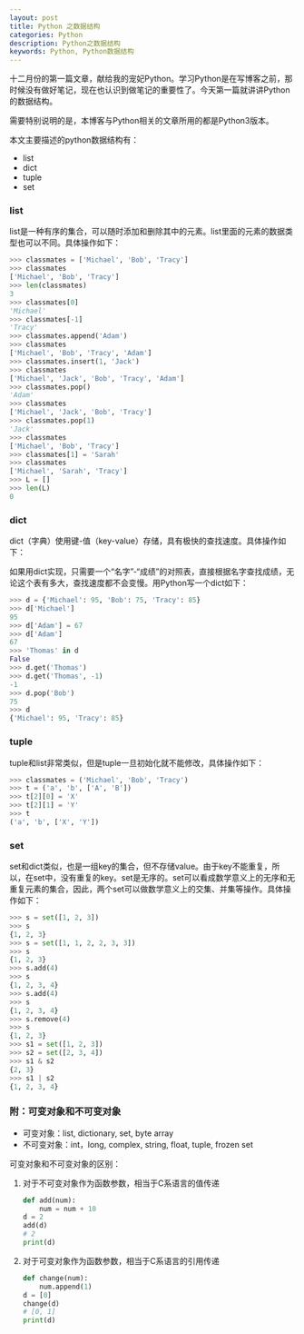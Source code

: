 ```yaml
---
layout: post
title: Python 之数据结构
categories: Python
description: Python之数据结构
keywords: Python, Python数据结构
---
```


十二月份的第一篇文章，献给我的宠妃Python。学习Python是在写博客之前，那时候没有做好笔记，现在也认识到做笔记的重要性了。今天第一篇就讲讲Python的数据结构。

需要特别说明的是，本博客与Python相关的文章所用的都是Python3版本。

本文主要描述的python数据结构有：

- list
- dict
- tuple
- set

### list

list是一种有序的集合，可以随时添加和删除其中的元素。list里面的元素的数据类型也可以不同。具体操作如下：

```python
>>> classmates = ['Michael', 'Bob', 'Tracy']
>>> classmates
['Michael', 'Bob', 'Tracy']
>>> len(classmates)
3
>>> classmates[0]
'Michael'
>>> classmates[-1]
'Tracy'
>>> classmates.append('Adam')
>>> classmates
['Michael', 'Bob', 'Tracy', 'Adam']
>>> classmates.insert(1, 'Jack')
>>> classmates
['Michael', 'Jack', 'Bob', 'Tracy', 'Adam']
>>> classmates.pop()
'Adam'
>>> classmates
['Michael', 'Jack', 'Bob', 'Tracy']
>>> classmates.pop(1)
'Jack'
>>> classmates
['Michael', 'Bob', 'Tracy']
>>> classmates[1] = 'Sarah'
>>> classmates
['Michael', 'Sarah', 'Tracy']
>>> L = []
>>> len(L)
0
```

### dict

dict（字典）使用键-值（key-value）存储，具有极快的查找速度。具体操作如下：

如果用dict实现，只需要一个“名字”-“成绩”的对照表，直接根据名字查找成绩，无论这个表有多大，查找速度都不会变慢。用Python写一个dict如下：

```python
>>> d = {'Michael': 95, 'Bob': 75, 'Tracy': 85}
>>> d['Michael']
95
>>> d['Adam'] = 67
>>> d['Adam']
67
>>> 'Thomas' in d
False
>>> d.get('Thomas')
>>> d.get('Thomas', -1)
-1
>>> d.pop('Bob')
75
>>> d
{'Michael': 95, 'Tracy': 85}
```

### tuple

tuple和list非常类似，但是tuple一旦初始化就不能修改，具体操作如下：

```python
>>> classmates = ('Michael', 'Bob', 'Tracy')
>>> t = ('a', 'b', ['A', 'B'])
>>> t[2][0] = 'X'
>>> t[2][1] = 'Y'
>>> t
('a', 'b', ['X', 'Y'])
```

### set

set和dict类似，也是一组key的集合，但不存储value。由于key不能重复，所以，在set中，没有重复的key。set是无序的。set可以看成数学意义上的无序和无重复元素的集合，因此，两个set可以做数学意义上的交集、并集等操作。具体操作如下：

```python
>>> s = set([1, 2, 3])
>>> s
{1, 2, 3}
>>> s = set([1, 1, 2, 2, 3, 3])
>>> s
{1, 2, 3}
>>> s.add(4)
>>> s
{1, 2, 3, 4}
>>> s.add(4)
>>> s
{1, 2, 3, 4}
>>> s.remove(4)
>>> s
{1, 2, 3}
>>> s1 = set([1, 2, 3])
>>> s2 = set([2, 3, 4])
>>> s1 & s2
{2, 3}
>>> s1 | s2
{1, 2, 3, 4}
```

### 附：可变对象和不可变对象

- 可变对象：list, dictionary, set, byte array
- 不可变对象：int，long, complex, string, float, tuple, frozen set

可变对象和不可变对象的区别：

1. 对于不可变对象作为函数参数，相当于C系语言的值传递

   ```python
   def add(num):
       num = num + 10
   d = 2
   add(d)
   # 2
   print(d)
   ```

2. 对于可变对象作为函数参数，相当于C系语言的引用传递

   ```python
   def change(num):
       num.append(1)
   d = [0]
   change(d)
   # [0, 1]
   print(d)
   ```

   ​